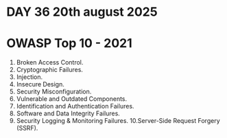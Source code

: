 # DAY 36 20th august 2025

# OWASP Top 10 - 2021

1. Broken Access Control.
2. Cryptographic Failures.
3. Injection.
4. Insecure Design.
5. Security Misconfiguration.
6. Vulnerable and Outdated Components.
7. Identification and Authentication Failures.
8. Software and Data Integrity Failures.
9. Security Logging & Monitoring Failures.
10.Server-Side Request Forgery (SSRF).

 